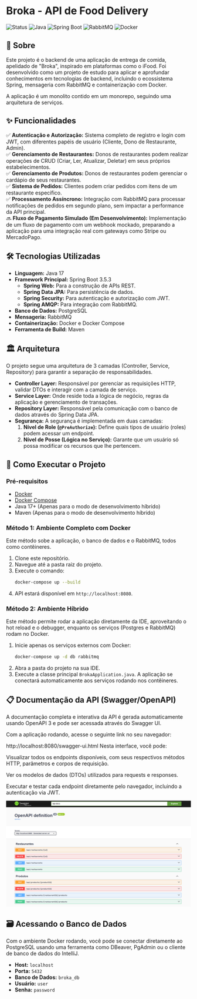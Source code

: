 # Broka - API de Food Delivery

![Status](https://img.shields.io/badge/Status-em--desenvolvimento-yellow)
![Java](https://img.shields.io/badge/Java-17-blue)
![Spring Boot](https://img.shields.io/badge/Spring%20Boot-3.5.4-green)
![RabbitMQ](https://img.shields.io/badge/-rabbitmq-%23FF6600?style=flat&logo=rabbitmq&logoColor=white)
![Docker](https://img.shields.io/badge/Docker-gray?logo=docker)

## 📖 Sobre

Este projeto é o backend de uma aplicação de entrega de comida, apelidado de "Broka", inspirado em plataformas como o iFood. Foi desenvolvido como um projeto de estudo para aplicar e aprofundar conhecimentos em tecnologias de backend, incluindo o ecossistema Spring, mensageria com RabbitMQ e containerização com Docker.

A aplicação é um monolito contido em um monorepo, seguindo uma arquitetura de serviços.

## ✨ Funcionalidades

✅ **Autenticação e Autorização:** Sistema completo de registro e login com JWT, com diferentes papéis de usuário (Cliente, Dono de Restaurante, Admin).\
✅ **Gerenciamento de Restaurantes:** Donos de restaurantes podem realizar operações de CRUD (Criar, Ler, Atualizar, Deletar) em seus próprios estabelecimentos.\
✅ **Gerenciamento de Produtos:** Donos de restaurantes podem gerenciar o cardápio de seus restaurantes.\
✅ **Sistema de Pedidos:** Clientes podem criar pedidos com itens de um restaurante específico.\
✅ **Processamento Assíncrono:** Integração com RabbitMQ para processar notificações de pedidos em segundo plano, sem impactar a performance da API principal.\
🔜 **Fluxo de Pagamento Simulado (Em Desenvolvimento):** Implementação de um fluxo de pagamento com um webhook mockado, preparando a aplicação para uma integração real com gateways como Stripe ou MercadoPago.

## 🛠️ Tecnologias Utilizadas

-   **Linguagem:** Java 17
-   **Framework Principal:** Spring Boot 3.5.3
    -   **Spring Web:** Para a construção de APIs REST.
    -   **Spring Data JPA:** Para persistência de dados.
    -   **Spring Security:** Para autenticação e autorização com JWT.
    -   **Spring AMQP:** Para integração com RabbitMQ.
-   **Banco de Dados:** PostgreSQL
-   **Mensageria:** RabbitMQ
-   **Containerização:** Docker e Docker Compose
-   **Ferramenta de Build:** Maven

## 🏛️ Arquitetura

O projeto segue uma arquitetura de 3 camadas (Controller, Service, Repository) para garantir a separação de responsabilidades.

-   **Controller Layer:** Responsável por gerenciar as requisições HTTP, validar DTOs e interagir com a camada de serviço.
-   **Service Layer:** Onde reside toda a lógica de negócio, regras da aplicação e gerenciamento de transações.
-   **Repository Layer:** Responsável pela comunicação com o banco de dados através do Spring Data JPA.
-   **Segurança:** A segurança é implementada em duas camadas:
    1.  **Nível de Role (`@PreAuthorize`):** Define quais tipos de usuário (roles) podem acessar um endpoint.
    2.  **Nível de Posse (Lógica no Serviço):** Garante que um usuário só possa modificar os recursos que lhe pertencem.

## 🚀 Como Executar o Projeto

### Pré-requisitos

-   [Docker](https://www.docker.com/get-started/)
-   [Docker Compose](https://docs.docker.com/compose/install/)
-   Java 17+ (Apenas para o modo de desenvolvimento híbrido)
-   Maven (Apenas para o modo de desenvolvimento híbrido)

### Método 1: Ambiente Completo com Docker

Este método sobe a aplicação, o banco de dados e o RabbitMQ, todos como contêineres.

1.  Clone este repositório.
2.  Navegue até a pasta raiz do projeto.
3.  Execute o comando:
    ```bash
    docker-compose up --build
    ```
4.  API estará disponível em `http://localhost:8080`.

### Método 2: Ambiente Híbrido

Este método permite rodar a aplicação diretamente da IDE, aproveitando o hot reload e o debugger, enquanto os serviços (Postgres e RabbitMQ) rodam no Docker.

1.  Inicie apenas os serviços externos com Docker:
    ```bash
    docker-compose up -d db rabbitmq
    ```
2.  Abra a pasta do projeto na sua IDE.
3.  Execute a classe principal `BrokaApplication.java`. A aplicação se conectará automaticamente aos serviços rodando nos contêineres.

## 📋 Documentação da API (Swagger/OpenAPI)
A documentação completa e interativa da API é gerada automaticamente usando OpenAPI 3 e pode ser acessada através do Swagger UI.

Com a aplicação rodando, acesse o seguinte link no seu navegador:

http://localhost:8080/swagger-ui.html
Nesta interface, você pode:

Visualizar todos os endpoints disponíveis, com seus respectivos métodos HTTP, parâmetros e corpos de requisição.

Ver os modelos de dados (DTOs) utilizados para requests e responses.

Executar e testar cada endpoint diretamente pelo navegador, incluindo a autenticação via JWT.

![img.png](src/main/resources/static/img.png)

## 🗃️ Acessando o Banco de Dados

Com o ambiente Docker rodando, você pode se conectar diretamente ao PostgreSQL usando uma ferramenta como DBeaver, PgAdmin ou o cliente de banco de dados do IntelliJ.

-   **Host:** `localhost`
-   **Porta:** `5432`
-   **Banco de Dados:** `broka_db`
-   **Usuário:** `user`
-   **Senha:** `password`
